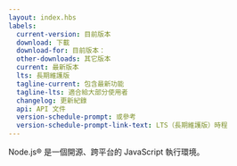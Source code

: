 ```yaml
---
layout: index.hbs
labels:
  current-version: 目前版本
  download: 下載
  download-for: 目前版本：
  other-downloads: 其它版本
  current: 最新版本
  lts: 長期維護版
  tagline-current: 包含最新功能
  tagline-lts: 適合給大部分使用者
  changelog: 更新紀錄
  api: API 文件
  version-schedule-prompt: 或參考
  version-schedule-prompt-link-text: LTS（長期維護版）時程
---
```


Node.js® 是一個開源、跨平台的 JavaScript 執行環境。

